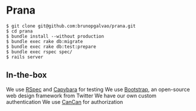 # Prana

    $ git clone git@github.com:brunopgalvao/prana.git
    $ cd prana
    $ bundle install --without production
    $ bundle exec rake db:migrate
    $ bundle exec rake db:test:prepare
    $ bundle exec rspec spec/
    $ rails server

## In-the-box

We use [RSpec](https://github.com/rspec/rspec) and [Capybara](https://github.com/jnicklas/capybara) for testing
We use [Bootstrap](http://getbootstrap.com), an open-source web design framework from Twitter
We have our own custom authentication
We use [CanCan](https://github.com/ryanb/cancan) for authorization
